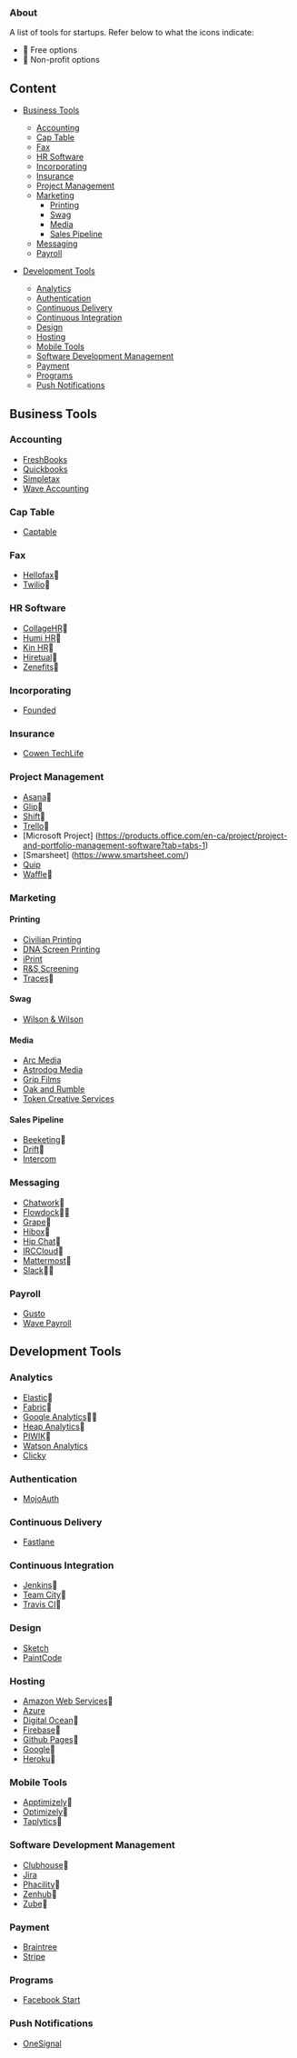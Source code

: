 ### About
A list of tools for startups. Refer below to what the icons indicate:
- :money_with_wings: Free options
- :purple_heart: Non-profit options

## Content
- [Business Tools](#business-tools)
  - [Accounting](#accounting)
  - [Cap Table](#cap-table)
  - [Fax](#fax)
  - [HR Software](#hr-software)
  - [Incorporating](#incorporating)
  - [Insurance](#insurance)
  - [Project Management](#project-management)
  - [Marketing](#marketing)
    - [Printing](#printing)
    - [Swag](#swag)
    - [Media](#media)
    - [Sales Pipeline](#sales-pipeline)
  - [Messaging](#messaging)
  - [Payroll](#payroll)

- [Development Tools](#development-tools)
  - [Analytics](#analytics)
  - [Authentication](#authentication)
  - [Continuous Delivery](#fastlane)
  - [Continuous Integration](#continuous-integration)
  - [Design](#design)
  - [Hosting](#hosting)
  - [Mobile Tools](#mobile-tools)
  - [Software Development Management](#software-development-management)
  - [Payment](#payment)
  - [Programs](#programs)
  - [Push Notifications](#push-notifications)
  
## Business Tools
### Accounting
* [FreshBooks](https://www.freshbooks.com/)
* [Quickbooks](https://quickbooks.intuit.ca/)
* [Simpletax](https://simpletax.ca/)
* [Wave Accounting](https://www.waveapps.com/accounting/)

### Cap Table
* [Captable](https://captable.io/)

### Fax
* [Hellofax](https://www.hellofax.com/):money_with_wings:
* [Twilio](https://www.twilio.com/fax):money_with_wings:

### HR Software
* [CollageHR](https://www.collage.co/):money_with_wings:
* [Humi HR](https://www.humi.ca/):money_with_wings:
* [Kin HR](https://kinhr.com/):purple_heart:
* [Hiretual](https://hiretual.com/):money_with_wings:
* [Zenefits](https://www.zenefits.com/):money_with_wings:

### Incorporating
* [Founded](https://www.founded.co/)

### Insurance
* [Cowen TechLife](https://www.cowangroup.ca/industry-segments/cowan-programs/techlife)

### Project Management
* [Asana](https://asana.com/):money_with_wings:
* [Glip](https://glip.com/):money_with_wings:
* [Shift](https://tryshift.com/):money_with_wings:
* [Trello](https://trello.com/):money_with_wings:
* [Microsoft Project] (https://products.office.com/en-ca/project/project-and-portfolio-management-software?tab=tabs-1)
* [Smarsheet] (https://www.smartsheet.com/)
* [Quip](https://quip.com/)
* [Waffle](https://waffle.io/):money_with_wings:

### Marketing
#### Printing
* [Civilian Printing](http://civilianprinting.com/)
* [DNA Screen Printing](http://www.dnascreening.com/)
* [iPrint](http://www.iprint.com/estore/)
* [R&S Screening](http://rsscreeninginc.com/)
* [Traces](http://traces.com/):purple_heart:

#### Swag
* [Wilson & Wilson](http://wilson-wilson.ca)

#### Media
* [Arc Media](http://arc-media.ca/)
* [Astrodog Media](http://www.astrodogmedia.com/)
* [Grip Films](http://gripfilms.ca/)
* [Oak and Rumble](http://oakandrumble.com/)
* [Token Creative Services](https://tokencs.ca/)

#### Sales Pipeline
* [Beeketing](https://beeketing.com/):money_with_wings:
* [Drift](https://www.drift.com/):money_with_wings:
* [Intercom](https://www.intercom.com/)

### Messaging
* [Chatwork](http://www.chatwork.com/):money_with_wings:
* [Flowdock](https://www.flowdock.com/):money_with_wings::purple_heart:
* [Grape](https://chatgrape.com/):purple_heart:
* [Hibox](https://www.hibox.co/):money_with_wings:
* [Hip Chat](https://www.hipchat.com/):money_with_wings:
* [IRCCloud](https://www.irccloud.com/):money_with_wings:
* [Mattermost](https://www.mattermost.org/):money_with_wings:
* [Slack](https://slack.com/):money_with_wings::purple_heart:

### Payroll
* [Gusto](https://gusto.com)
* [Wave Payroll](https://www.waveapps.com/payroll/)

## Development Tools
### Analytics
* [Elastic](https://www.elastic.co/):money_with_wings:
* [Fabric](https://fabric.io/):money_with_wings:
* [Google Analytics](https://www.google.ca/analytics/):money_with_wings::purple_heart:
* [Heap Analytics](https://heapanalytics.com/):money_with_wings:
* [PIWIK](https://piwik.org/):money_with_wings:
* [Watson Analytics](https://www.ibm.com/analytics/watson-analytics/us-en/)
* [Clicky](https://clicky.com/)

### Authentication
* [MojoAuth](https://mojoauth.com/)

### Continuous Delivery
* [Fastlane](https://fastlane.tools/)

### Continuous Integration
* [Jenkins](https://jenkins.io):money_with_wings:
* [Team City](https://www.jetbrains.com/teamcity/):money_with_wings:
* [Travis CI](https://travis-ci.org):money_with_wings:

### Design
* [Sketch](https://www.sketchapp.com/)
* [PaintCode](https://www.paintcodeapp.com/)

### Hosting
* [Amazon Web Services](https://aws.amazon.com/):purple_heart:
* [Azure](https://azure.microsoft.com/)
* [Digital Ocean](https://www.digitalocean.com/):purple_heart:
* [Firebase](https://firebase.google.com/):money_with_wings:
* [Github Pages](https://pages.github.com/):money_with_wings:
* [Google](https://cloud.google.com/):purple_heart:
* [Heroku](https://www.heroku.com/):money_with_wings:

### Mobile Tools
* [Apptimizely](http://apptimize.com/):money_with_wings:
* [Optimizely](https://www.optimizely.com/):money_with_wings:
* [Taplytics](https://taplytics.com):money_with_wings:

### Software Development Management
* [Clubhouse](https://clubhouse.io/):money_with_wings:
* [Jira](https://www.atlassian.com/software/jira)
* [Phacility](https://www.phacility.com/):money_with_wings:
* [Zenhub](https://www.zenhub.com/):money_with_wings:
* [Zube](https://zube.io/):money_with_wings:

### Payment
* [Braintree](https://www.braintreepayments.com/)
* [Stripe](https://stripe.com/ca)

### Programs
* [Facebook Start](https://developers.facebook.com/fbstart/)

### Push Notifications
* [OneSignal](https://onesignal.com/)
